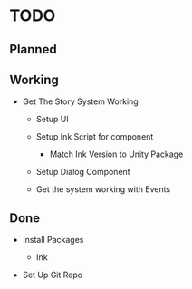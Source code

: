# TODO

## Planned

## Working

- Get The Story System Working

  - Setup UI

  - Setup Ink Script for component
    - Match Ink Version to Unity Package

  - Setup Dialog Component

  - Get the system working with Events

## Done

- Install Packages

  - Ink

- Set Up Git Repo
